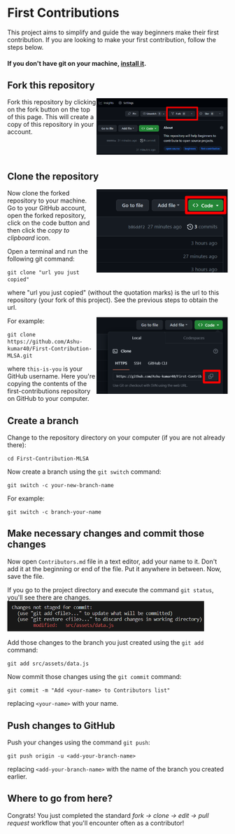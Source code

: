 # First Contributions

This project aims to simplify and guide the way beginners make their first contribution. If you are looking to make your first contribution, follow the steps below.



#### If you don't have git on your machine, [install it](https://help.github.com/articles/set-up-git/).

## Fork this repository
<img align="right" width="300" src="src/assets/fork.png" alt="fork this repository" />

Fork this repository by clicking on the fork button on the top of this page.
This will create a copy of this repository in your account.
<br/>
<br/>
<br/>
<br/>

## Clone the repository
<img align="right" width="300" src="src/assets/clone.png" alt="clone this repository" />

Now clone the forked repository to your machine. Go to your GitHub account, open the forked repository, click on the code button and then click the _copy to clipboard_ icon.

Open a terminal and run the following git command:

```
git clone "url you just copied"
```

where "url you just copied" (without the quotation marks) is the url to this repository (your fork of this project). See the previous steps to obtain the url.

<img align="right" width="300" src="src/assets/copy.png" alt="copy URL to clipboard" />

For example:

```
git clone https://github.com/Ashu-kumar40/First-Contribution-MLSA.git
```

where `this-is-you` is your GitHub username. Here you're copying the contents of the first-contributions repository on GitHub to your computer.

## Create a branch

Change to the repository directory on your computer (if you are not already there):

```
cd First-Contribution-MLSA
```

Now create a branch using the `git switch` command:

```
git switch -c your-new-branch-name
```

For example:

```
git switch -c branch-your-name
```

## Make necessary changes and commit those changes

Now open `Contributors.md` file in a text editor, add your name to it. Don't add it at the beginning or end of the file. Put it anywhere in between. Now, save the file.


If you go to the project directory and execute the command `git status`, you'll see there are changes.
<img  width="450" src="src/assets/changes.png" alt="git status" />

Add those changes to the branch you just created using the `git add` command:

```
git add src/assets/data.js
```

Now commit those changes using the `git commit` command:

```
git commit -m "Add <your-name> to Contributors list"
```

replacing `<your-name>` with your name.

## Push changes to GitHub

Push your changes using the command `git push`:

```
git push origin -u <add-your-branch-name>
```

replacing `<add-your-branch-name>` with the name of the branch you created earlier.


<!-- ## Submit your changes for review

If you go to your repository on GitHub, you'll see a `Compare & pull request` button. Click on that button.

<img style="float: right;" src="https://firstcontributions.github.io/assets/Readme/compare-and-pull.png" alt="create a pull request" />

Now submit the pull request.

<img style="float: right;" src="https://firstcontributions.github.io/assets/Readme/submit-pull-request.png" alt="submit pull request" />

Soon I'll be merging all your changes into the master branch of this project. You will get a notification email once the changes have been merged. -->

## Where to go from here?

Congrats! You just completed the standard _fork -> clone -> edit -> pull request_ workflow that you'll encounter often as a contributor!
